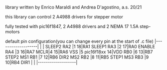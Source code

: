  library written by Enrico Maraldi and Andrea D'agostino, a.s. 20/21
 
 this library can control 2 A4988 drivers for stepper motor
 
 fully tested with pic16f1847, 2 A4988 drivers and 2 NEMA 17 1.5A step-motors
 	
 default pin configuration(you can change every pin at the start of .c file)
               		    |-------------------|
          			      |					          |
          SLEEP2	RA2	|1				        18|RA1    SLEEP1
             	    RA3	|2				        17|RA0    ENABLE
                 RA4	|3				        16|RA7
               	  MCLR|4                15|RA6
                	VSS	|5   pic16f18xx	  14|VDD
                 RB0	|6				        13|RB7    STEP2
            MS1		RB1	|7				        12|RB6    DIR2
            MS2		RB2	|8				        11|RB5    STEP1
            MS3		RB3	|9				        10|RB4    DIR1
                  	  |					          |
                      |-------------------|
 

